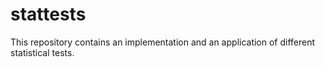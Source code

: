 # stattests

This repository contains an implementation and an application of different statistical tests.
